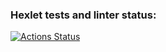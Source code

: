 ### Hexlet tests and linter status:
[![Actions Status](https://github.com/jnezdmit/qa-engineer-project-85/workflows/hexlet-check/badge.svg)](https://github.com/jnezdmit/qa-engineer-project-85/actions)